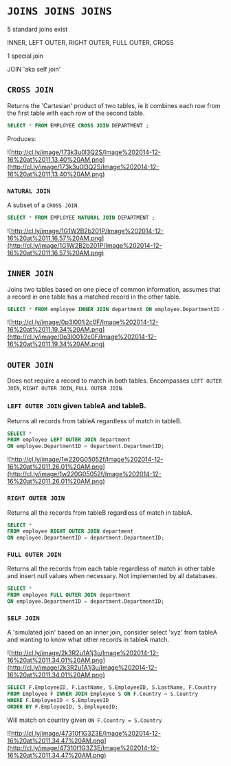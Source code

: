 # `JOINS JOINS JOINS`
5 standard joins exist

INNER, LEFT OUTER, RIGHT OUTER, FULL OUTER, CROSS

1 special join

JOIN 'aka self join'

## `CROSS JOIN`

Returns the 'Cartesian' product of two tables, ie it combines each row from the first table with each row of the second table. 

```sql
SELECT * FROM EMPLOYEE CROSS JOIN DEPARTMENT ;
```

Produces:

![http://cl.ly/image/173k3u0l3Q2S/Image%202014-12-16%20at%2011.13.40%20AM.png](http://cl.ly/image/173k3u0l3Q2S/Image%202014-12-16%20at%2011.13.40%20AM.png)

### `NATURAL JOIN`

A subset of a `CROSS JOIN`.

```sql
SELECT * FROM EMPLOYEE NATURAL JOIN DEPARTMENT ;
```

![http://cl.ly/image/1G1W2B2b201P/Image%202014-12-16%20at%2011.16.57%20AM.png](http://cl.ly/image/1G1W2B2b201P/Image%202014-12-16%20at%2011.16.57%20AM.png)

## `INNER JOIN`

Joins two tables based on one piece of common information, assumes that a record in one table has a matched record in the other table. 

```sql
SELECT * FROM employee INNER JOIN department ON employee.DepartmentID = department.DepartmentID;
```

![http://cl.ly/image/0p3I001i2c0F/Image%202014-12-16%20at%2011.19.34%20AM.png](http://cl.ly/image/0p3I001i2c0F/Image%202014-12-16%20at%2011.19.34%20AM.png)

## `OUTER JOIN`

Does not require a record to match in both tables.  Encompasses `LEFT OUTER JOIN`, `RIGHT OUTER JOIN`, `FULL OUTER JOIN`.

### `LEFT OUTER JOIN` given tableA and tableB.

Returns all records from tableA regardless of match in tableB.

```sql
SELECT *
FROM employee LEFT OUTER JOIN department
ON employee.DepartmentID = department.DepartmentID;
```

![http://cl.ly/image/1w220G05052f/Image%202014-12-16%20at%2011.26.01%20AM.png](http://cl.ly/image/1w220G05052f/Image%202014-12-16%20at%2011.26.01%20AM.png)

### `RIGHT OUTER JOIN`

Returns all the records from tableB regardless of match in tableA.

```sql
SELECT *
FROM employee RIGHT OUTER JOIN department
ON employee.DepartmentID = department.DepartmentID;
```

### `FULL OUTER JOIN`

Returns all the records from each table regardless of match in other table and insert null values when necessary.  Not implemented by all databases.

```sql
SELECT *
FROM employee FULL OUTER JOIN department
ON employee.DepartmentID = department.DepartmentID;
```

### `SELF JOIN`

A 'simulated join' based on an inner join, consider select 'xyz' from tableA and wanting to know what other records in tableA match.

![http://cl.ly/image/2k3R2u1A1j3u/Image%202014-12-16%20at%2011.34.01%20AM.png](http://cl.ly/image/2k3R2u1A1j3u/Image%202014-12-16%20at%2011.34.01%20AM.png)

```sql
SELECT F.EmployeeID, F.LastName, S.EmployeeID, S.LastName, F.Country
FROM Employee F INNER JOIN Employee S ON F.Country = S.Country
WHERE F.EmployeeID < S.EmployeeID
ORDER BY F.EmployeeID, S.EmployeeID;
```

Will match on country given `ON F.Country = S.Country`

![http://cl.ly/image/47310f1G3Z3E/Image%202014-12-16%20at%2011.34.47%20AM.png](http://cl.ly/image/47310f1G3Z3E/Image%202014-12-16%20at%2011.34.47%20AM.png)